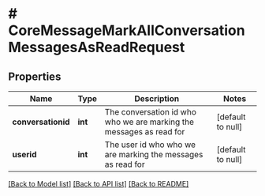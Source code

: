 # # CoreMessageMarkAllConversationMessagesAsReadRequest

## Properties

Name | Type | Description | Notes
------------ | ------------- | ------------- | -------------
**conversationid** | **int** | The conversation id who who we are marking the messages as read for | [default to null]
**userid** | **int** | The user id who who we are marking the messages as read for | [default to null]

[[Back to Model list]](../../README.md#models) [[Back to API list]](../../README.md#endpoints) [[Back to README]](../../README.md)
